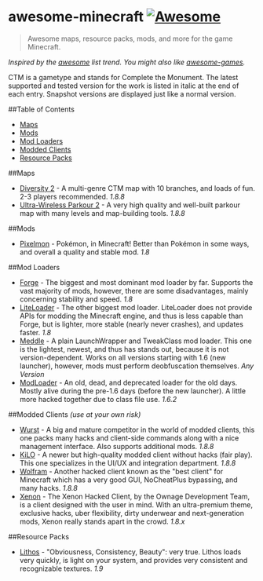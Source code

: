 # awesome-minecraft [![Awesome](https://cdn.rawgit.com/sindresorhus/awesome/d7305f38d29fed78fa85652e3a63e154dd8e8829/media/badge.svg)](https://github.com/sindresorhus/awesome)

> Awesome maps, resource packs, mods, and more for the game Minecraft.

*Inspired by the [awesome](https://github.com/sindresorhus/awesome) list trend. You might also like [awesome-games](https://github.com/leereilly/games).*

CTM is a gametype and stands for Complete the Monument.
The latest supported and tested version for the work is listed in italic at the end of each entry. Snapshot versions are displayed just like a normal version.

##Table of Contents

- [Maps](#maps)
- [Mods](#mods)
- [Mod Loaders](#mod-loaders)
- [Modded Clients](#modded-clients)
- [Resource Packs](#resource-packs)

##Maps

- [Diversity 2](http://www.minecraftforum.net/forums/mapping-and-modding/maps/2200445-1-8-8-diversity-2-also-available-on-realms) - A multi-genre CTM map with 10 branches, and loads of fun. 2-3 players recommended. *1.8.8*
- [Ultra-Wireless Parkour 2](http://www.minecraftforum.net/forums/mapping-and-modding/maps/2233156-the-sequel-to-the-2000-downloads-map-ultra) - A very high quality and well-built parkour map with many levels and map-building tools. *1.8.8*

##Mods

- [Pixelmon](https://pixelmonmod.com/) - Pokémon, in Minecraft! Better than Pokémon in some ways, and overall a quality and stable mod. *1.8*

##Mod Loaders

- [Forge](http://files.minecraftforge.net/) - The biggest and most dominant mod loader by far. Supports the vast majority of mods, however, there are some disadvantages, mainly concerning stability and speed. *1.8*
- [LiteLoader](http://www.liteloader.com/) - The other biggest mod loader. LiteLoader does not provide APIs for modding the Minecraft engine, and thus is less capable than Forge, but is lighter, more stable (nearly never crashes), and updates faster. *1.8*
- [Meddle](http://www.minecraftforum.net/forums/mapping-and-modding/minecraft-mods/2488387-meddle-minecraft-tweakclass-mod-loader-1-9) - A plain LaunchWrapper and TweakClass mod loader. This one is the lightest, newest, and thus has stands out, because it is not version-dependent. Works on all versions starting with 1.6 (new launcher), however, mods must perform deobfuscation themselves. *Any Version*
- [ModLoader](http://www.minecraftforum.net/forums/mapping-and-modding/minecraft-mods/1272333-risugamis-mods-updated) - An old, dead, and deprecated loader for the old days. Mostly alive during the pre-1.6 days (before the new launcher). A little more hacked together due to class file use. *1.6.2*

##Modded Clients *(use at your own risk)*

- [Wurst](https://www.wurst-client.tk/) - A big and mature competitor in the world of modded clients, this one packs many hacks and client-side commands along with a nice management interface. Also supports additional mods. *1.8.8*
- [KiLO](https://kiloclient.com/) - A newer but high-quality modded client without hacks (fair play). This one specializes in the UI/UX and integration department. *1.8.8*
- [Wolfram](http://shadowspl0it.com/) - Another hacked client known as the "best client" for Minecraft which has a very good GUI, NoCheatPlus bypassing, and many hacks. *1.8.8*
- [Xenon](http://www.minecrafthackedclients.com/xenon/) - The Xenon Hacked Client, by the Ownage Development Team, is a client designed with the user in mind. With an ultra-premium theme, exclusive hacks, uber flexibility, dirty underwear and next-generation mods, Xenon really stands apart in the crowd. *1.8.x*

##Resource Packs

- [Lithos](http://www.minecraftforum.net/forums/mapping-and-modding/resource-packs/1244691-32x-lithos-default-style-detailed-1-8-1-9) - "Obviousness, Consistency, Beauty": very true. Lithos loads very quickly, is light on your system, and provides very consistent and recognizable textures. *1.9*